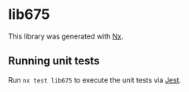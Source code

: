 # lib675

This library was generated with [Nx](https://nx.dev).

## Running unit tests

Run `nx test lib675` to execute the unit tests via [Jest](https://jestjs.io).
